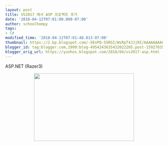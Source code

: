 ```yaml
---
layout: post
title: VS2017 에서 ASP 프로젝트 추가
date: '2018-04-12T07:01:00.000-07:00'
author: schoolhompy
tags:
- C#
modified_time: '2018-04-12T07:01:48.013-07:00'
thumbnail: https://2.bp.blogspot.com/-5EnPQ-55RGI/WsRpT4JJjRI/AAAAAAAA8kI/OCf0FPa5b1cMsTwv834Q3eB3tYbINIfPwCLcBGAs/s72-c/QS_20180404-144351.png
blogger_id: tag:blogger.com,1999:blog-4954243635432022205.post-1592783554061790994
blogger_orig_url: https://yunhos.blogspot.com/2018/04/vs2017-asp.html
---
```


ASP.NET (Razer3)<br /><div class="separator" style="clear: both; text-align: center;"><a href="https://2.bp.blogspot.com/-5EnPQ-55RGI/WsRpT4JJjRI/AAAAAAAA8kI/OCf0FPa5b1cMsTwv834Q3eB3tYbINIfPwCLcBGAs/s1600/QS_20180404-144351.png" imageanchor="1" style="margin-left: 1em; margin-right: 1em;"><img border="0" data-original-height="700" data-original-width="1034" height="216" src="https://2.bp.blogspot.com/-5EnPQ-55RGI/WsRpT4JJjRI/AAAAAAAA8kI/OCf0FPa5b1cMsTwv834Q3eB3tYbINIfPwCLcBGAs/s320/QS_20180404-144351.png" width="320" /></a></div><br />